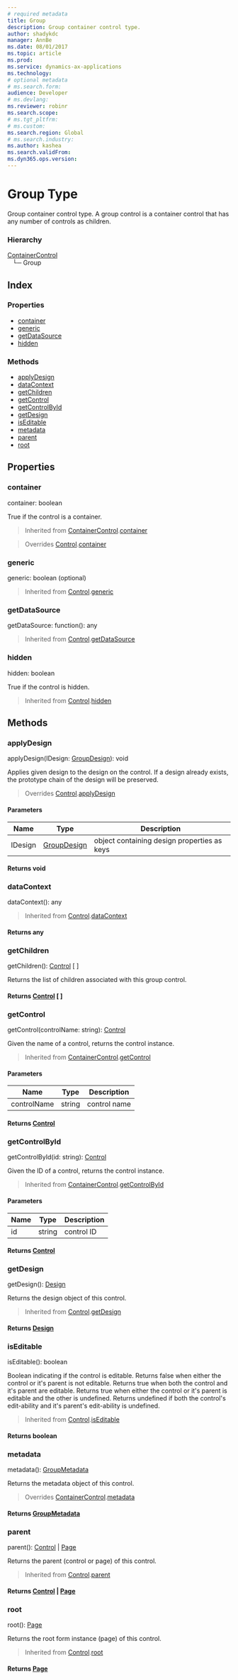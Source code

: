 ```yaml
---
# required metadata
title: Group
description: Group container control type.
author: shadykdc
manager: AnnBe
ms.date: 08/01/2017
ms.topic: article
ms.prod: 
ms.service: dynamics-ax-applications
ms.technology: 
# optional metadata
# ms.search.form:
audience: Developer
# ms.devlang: 
ms.reviewer: robinr
ms.search.scope: 
# ms.tgt_pltfrm: 
# ms.custom:
ms.search.region: Global
# ms.search.industry: 
ms.author: kashea
ms.search.validFrom:
ms.dyn365.ops.version:
---
```


# Group Type
Group container control type.
A group control is a container control that has any number of controls as children.

### Hierarchy

[ContainerControl](view-model-control-container-icontainercontrol-icontainercontrol.md) <br>&nbsp;&nbsp;&nbsp;└─ Group <br>

## Index

### Properties

* [container](view-model-control-group-igroup-igroup.md#container)
* [generic](view-model-control-group-igroup-igroup.md#generic)
* [getDataSource](view-model-control-group-igroup-igroup.md#getdatasource)
* [hidden](view-model-control-group-igroup-igroup.md#hidden)

### Methods

* [applyDesign](view-model-control-group-igroup-igroup.md#applydesign)
* [dataContext](view-model-control-group-igroup-igroup.md#datacontext)
* [getChildren](view-model-control-group-igroup-igroup.md#getchildren)
* [getControl](view-model-control-group-igroup-igroup.md#getcontrol)
* [getControlById](view-model-control-group-igroup-igroup.md#getcontrolbyid)
* [getDesign](view-model-control-group-igroup-igroup.md#getdesign)
* [isEditable](view-model-control-group-igroup-igroup.md#iseditable)
* [metadata](view-model-control-group-igroup-igroup.md#metadata)
* [parent](view-model-control-group-igroup-igroup.md#parent)
* [root](view-model-control-group-igroup-igroup.md#root)

## Properties

### container

container: boolean

True if the control is a container.

> Inherited from [ContainerControl](view-model-control-container-icontainercontrol-icontainercontrol.md).[container](view-model-control-container-icontainercontrol-icontainercontrol.md#container)

> Overrides [Control](view-model-control-basecontrol-icontrol-icontrol.md).[container](view-model-control-basecontrol-icontrol-icontrol.md#container)


### generic

generic: boolean (optional) 



> Inherited from [Control](view-model-control-basecontrol-icontrol-icontrol.md).[generic](view-model-control-basecontrol-icontrol-icontrol.md#generic)


### getDataSource

getDataSource: function(): any



> Inherited from [Control](view-model-control-basecontrol-icontrol-icontrol.md).[getDataSource](view-model-control-basecontrol-icontrol-icontrol.md#getdatasource)


### hidden

hidden: boolean

True if the control is hidden.

> Inherited from [Control](view-model-control-basecontrol-icontrol-icontrol.md).[hidden](view-model-control-basecontrol-icontrol-icontrol.md#hidden)


## Methods

### applyDesign


applyDesign(IDesign: [GroupDesign](view-model-control-group-igroup-igroupdesign.md)): void

Applies given design to the design on the control.
If a design already exists, the prototype chain of the design will be preserved.

> Overrides [Control](view-model-control-basecontrol-icontrol-icontrol.md).[applyDesign](view-model-control-basecontrol-icontrol-icontrol.md#applydesign)


#### Parameters

| Name | Type | Description |
| ---- | ---- | ----------- |
| IDesign|[GroupDesign](view-model-control-group-igroup-igroupdesign.md)|object containing design properties as keys|

#### Returns void

### dataContext


dataContext(): any



> Inherited from [Control](view-model-control-basecontrol-icontrol-icontrol.md).[dataContext](view-model-control-basecontrol-icontrol-icontrol.md#datacontext)

#### Returns any

### getChildren


getChildren(): [Control](view-model-control-basecontrol-icontrol-icontrol.md) [ ]

Returns the list of children associated with this group control.

#### Returns [Control](view-model-control-basecontrol-icontrol-icontrol.md) [ ]



### getControl


getControl(controlName: string): [Control](view-model-control-basecontrol-icontrol-icontrol.md)

Given the name of a control, returns the control instance.

> Inherited from [ContainerControl](view-model-control-container-icontainercontrol-icontainercontrol.md).[getControl](view-model-control-container-icontainercontrol-icontainercontrol.md#getcontrol)


#### Parameters

| Name | Type | Description |
| ---- | ---- | ----------- |
| controlName|string|control name|

#### Returns [Control](view-model-control-basecontrol-icontrol-icontrol.md)



### getControlById


getControlById(id: string): [Control](view-model-control-basecontrol-icontrol-icontrol.md)

Given the ID of a control, returns the control instance.

> Inherited from [ContainerControl](view-model-control-container-icontainercontrol-icontainercontrol.md).[getControlById](view-model-control-container-icontainercontrol-icontainercontrol.md#getcontrolbyid)


#### Parameters

| Name | Type | Description |
| ---- | ---- | ----------- |
| id|string|control ID|

#### Returns [Control](view-model-control-basecontrol-icontrol-icontrol.md)



### getDesign


getDesign(): [Design](view-model-ipage-idesign.md)

Returns the design object of this control.

> Inherited from [Control](view-model-control-basecontrol-icontrol-icontrol.md).[getDesign](view-model-control-basecontrol-icontrol-icontrol.md#getdesign)

#### Returns [Design](view-model-ipage-idesign.md)



### isEditable


isEditable(): boolean

Boolean indicating if the control is editable.
Returns false when either the control or it's parent is not editable.
Returns true when both the control and it's parent are editable.
Returns true when either the control or it's parent is editable and the other is undefined.
Returns undefined if both the control's edit-ability and it's parent's edit-ability is undefined.

> Inherited from [Control](view-model-control-basecontrol-icontrol-icontrol.md).[isEditable](view-model-control-basecontrol-icontrol-icontrol.md#iseditable)

#### Returns boolean



### metadata


metadata(): [GroupMetadata](view-model-control-group-igroup-igroupmetadata.md)

Returns the metadata object of this control.

> Overrides [ContainerControl](view-model-control-container-icontainercontrol-icontainercontrol.md).[metadata](view-model-control-container-icontainercontrol-icontainercontrol.md#metadata)

#### Returns [GroupMetadata](view-model-control-group-igroup-igroupmetadata.md)



### parent


parent(): [Control](view-model-control-basecontrol-icontrol-icontrol.md) &#124; [Page](view-model-ipage-ipage.md)

Returns the parent (control or page) of this control.

> Inherited from [Control](view-model-control-basecontrol-icontrol-icontrol.md).[parent](view-model-control-basecontrol-icontrol-icontrol.md#parent)

#### Returns [Control](view-model-control-basecontrol-icontrol-icontrol.md) &#124; [Page](view-model-ipage-ipage.md)



### root


root(): [Page](view-model-ipage-ipage.md)

Returns the root form instance (page) of this control.

> Inherited from [Control](view-model-control-basecontrol-icontrol-icontrol.md).[root](view-model-control-basecontrol-icontrol-icontrol.md#root)

#### Returns [Page](view-model-ipage-ipage.md)



